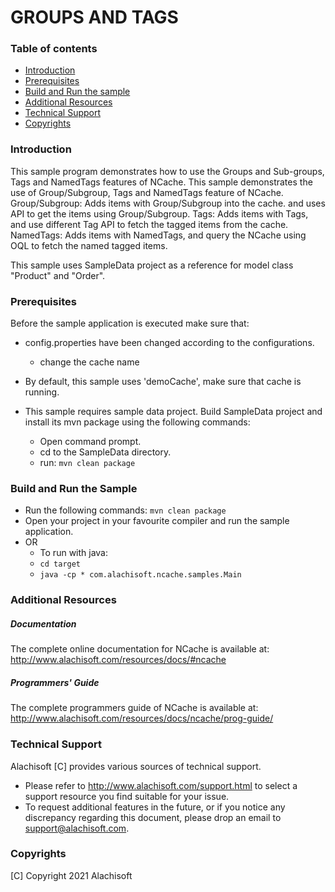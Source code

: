 # GROUPS AND TAGS

### Table of contents

* [Introduction](#introduction)
* [Prerequisites](#prerequisites)
* [Build and Run the sample](#build-and-run-the-sample)
* [Additional Resources](#additional-resources)
* [Technical Support](#technical-support)
* [Copyrights](#copyrights)

### Introduction

This sample program demonstrates how to use the Groups and Sub-groups, Tags and NamedTags features of NCache. 
This sample demonstrates the use of Group/Subgroup, Tags and NamedTags feature of NCache. 
	Group/Subgroup:
		Adds items with Group/Subgroup into the cache. and uses API to get the items using Group/Subgroup.
	Tags:
		Adds items with Tags, and use different Tag API to fetch the tagged items from the cache.
	NamedTags:
		Adds items with NamedTags, and query the NCache using OQL to fetch the named tagged items.

This sample uses SampleData project as a reference for model class "Product" and "Order".

### Prerequisites

Before the sample application is executed make sure that:

- config.properties have been changed according to the configurations. 
	- change the cache name
	
- By default, this sample uses 'demoCache', make sure that cache is running. 
- This sample requires sample data project. Build SampleData project and install its mvn package using the following commands:
    - Open command prompt.
    - cd to the SampleData directory.
    - run: 
        ``` mvn clean package ```

### Build and Run the Sample
- Run the following commands:
    ``` mvn clean package ```
- Open your project in your favourite compiler and run the sample application.
- OR 
	- To run with java:
	- ``` cd target ```
	- ``` java -cp * com.alachisoft.ncache.samples.Main ```

### Additional Resources

##### Documentation
The complete online documentation for NCache is available at:
http://www.alachisoft.com/resources/docs/#ncache

##### Programmers' Guide
The complete programmers guide of NCache is available at:
http://www.alachisoft.com/resources/docs/ncache/prog-guide/

### Technical Support

Alachisoft [C] provides various sources of technical support. 

- Please refer to http://www.alachisoft.com/support.html to select a support resource you find suitable for your issue.
- To request additional features in the future, or if you notice any discrepancy regarding this document, please drop an email to [support@alachisoft.com](mailto:support@alachisoft.com).

### Copyrights

[C] Copyright 2021 Alachisoft 